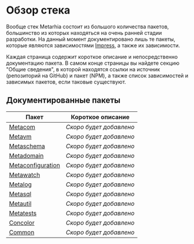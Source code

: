 # Обзор стека

Вообще стек Metarhia состоит из большого количества пакетов, большинство из которых находяться на очень ранней стадии разработки.
На данный момент документировано лишь те пакеты, которые являются зависимостями [Impress](../impress/), а также их зависимости.

Каждая страница содержит короткое описание и непосредственно документацию пакета.
В самом конце страницы вы найдете секцию "Общие сведения", в которой находятся ссылки на источник (репозиторий на GitHub) и пакет (NPM), а также список зависимостей и зависимых пакетов, если таковые существуют.

## Документированные пакеты

| Пакет                                       | Короткое описание       |
|---------------------------------------------|-------------------------|
| [Metacom](./metacom.md)                     | _Скоро будет добавлено_ |
| [Metavm](./metavm.md)                       | _Скоро будет добавлено_ |
| [Metaschema](./metaschema.md)               | _Скоро будет добавлено_ |
| [Metadomain](./metadomain.md)               | _Скоро будет добавлено_ |
| [Metaconfiguration](./metaconfiguration.md) | _Скоро будет добавлено_ |
| [Metawatch](./metawatch.md)                 | _Скоро будет добавлено_ |
| [Metalog](./metalog.md)                     | _Скоро будет добавлено_ |
| [Metasql](./metasql.md)                     | _Скоро будет добавлено_ |
| [Metautil](./metautil.md)                   | _Скоро будет добавлено_ |
| [Metatests](./metatests.md)                 | _Скоро будет добавлено_ |
| [Concolor](./concolor.md)                   | _Скоро будет добавлено_ |
| [Common](./common.md)                       | _Скоро будет добавлено_ |
